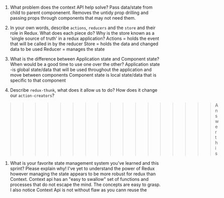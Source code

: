 1. What problem does the context API help solve? Pass data/state from child to parent componenent. Removes the untidy prop drilling and passing props through components that may not need them.

1. In your own words, describe `actions`, `reducers` and the `store` and their role in Redux. What does each piece do? Why is the store known as a 'single source of truth' in a redux application?
Actions = holds the event that will be called in by the reducer
Store = holds the data and changed data to be used 
Reducer = manages the state 

1. What is the difference between Application state and Component state? When would be a good time to use one over the other?
Application state -is global state/data that will be used throughout the application and move between components
Component state is local state/data that is specific to that component

1. Describe `redux-thunk`, what does it allow us to do? How does it change our `action-creators`?
>>>>>>>>>>>>>>>>> Answer this
1. What is your favorite state management system you've learned and this sprint? Please explain why!
I've yet to understand the power of Redux however managing the state  appears to be more robust for redux than Context.
Context api has an "easy to swallow" set of functions and processes that do not escape the mind. The concepts are easy to grasp.  
I also notice Context Api is not without flaw as you cann reuse the  
